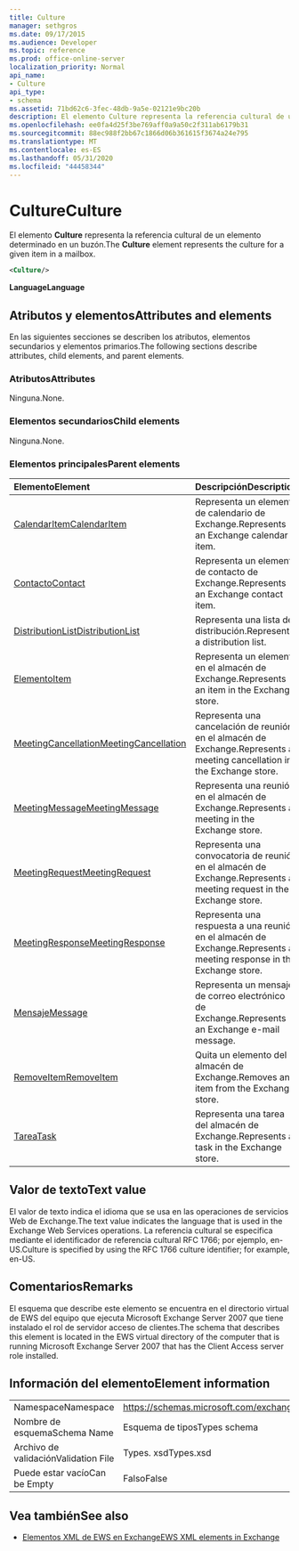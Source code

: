 ```yaml
---
title: Culture
manager: sethgros
ms.date: 09/17/2015
ms.audience: Developer
ms.topic: reference
ms.prod: office-online-server
localization_priority: Normal
api_name:
- Culture
api_type:
- schema
ms.assetid: 71bd62c6-3fec-48db-9a5e-02121e9bc20b
description: El elemento Culture representa la referencia cultural de un elemento determinado en un buzón.
ms.openlocfilehash: ee0fa4d25f3be769aff0a9a50c2f311ab6179b31
ms.sourcegitcommit: 88ec988f2bb67c1866d06b361615f3674a24e795
ms.translationtype: MT
ms.contentlocale: es-ES
ms.lasthandoff: 05/31/2020
ms.locfileid: "44458344"
---
```

# <a name="culture"></a><span data-ttu-id="f536f-103">Culture</span><span class="sxs-lookup"><span data-stu-id="f536f-103">Culture</span></span>

<span data-ttu-id="f536f-104">El elemento **Culture** representa la referencia cultural de un elemento determinado en un buzón.</span><span class="sxs-lookup"><span data-stu-id="f536f-104">The **Culture** element represents the culture for a given item in a mailbox.</span></span> 
  
```xml
<Culture/>
```

 <span data-ttu-id="f536f-105">**Language**</span><span class="sxs-lookup"><span data-stu-id="f536f-105">**Language**</span></span>
## <a name="attributes-and-elements"></a><span data-ttu-id="f536f-106">Atributos y elementos</span><span class="sxs-lookup"><span data-stu-id="f536f-106">Attributes and elements</span></span>

<span data-ttu-id="f536f-107">En las siguientes secciones se describen los atributos, elementos secundarios y elementos primarios.</span><span class="sxs-lookup"><span data-stu-id="f536f-107">The following sections describe attributes, child elements, and parent elements.</span></span>
  
### <a name="attributes"></a><span data-ttu-id="f536f-108">Atributos</span><span class="sxs-lookup"><span data-stu-id="f536f-108">Attributes</span></span>

<span data-ttu-id="f536f-109">Ninguna.</span><span class="sxs-lookup"><span data-stu-id="f536f-109">None.</span></span>
  
### <a name="child-elements"></a><span data-ttu-id="f536f-110">Elementos secundarios</span><span class="sxs-lookup"><span data-stu-id="f536f-110">Child elements</span></span>

<span data-ttu-id="f536f-111">Ninguna.</span><span class="sxs-lookup"><span data-stu-id="f536f-111">None.</span></span>
  
### <a name="parent-elements"></a><span data-ttu-id="f536f-112">Elementos principales</span><span class="sxs-lookup"><span data-stu-id="f536f-112">Parent elements</span></span>

|<span data-ttu-id="f536f-113">**Elemento**</span><span class="sxs-lookup"><span data-stu-id="f536f-113">**Element**</span></span>|<span data-ttu-id="f536f-114">**Descripción**</span><span class="sxs-lookup"><span data-stu-id="f536f-114">**Description**</span></span>|
|:-----|:-----|
|[<span data-ttu-id="f536f-115">CalendarItem</span><span class="sxs-lookup"><span data-stu-id="f536f-115">CalendarItem</span></span>](calendaritem.md) <br/> |<span data-ttu-id="f536f-116">Representa un elemento de calendario de Exchange.</span><span class="sxs-lookup"><span data-stu-id="f536f-116">Represents an Exchange calendar item.</span></span>  <br/> |
|[<span data-ttu-id="f536f-117">Contacto</span><span class="sxs-lookup"><span data-stu-id="f536f-117">Contact</span></span>](contact.md) <br/> |<span data-ttu-id="f536f-118">Representa un elemento de contacto de Exchange.</span><span class="sxs-lookup"><span data-stu-id="f536f-118">Represents an Exchange contact item.</span></span>  <br/> |
|[<span data-ttu-id="f536f-119">DistributionList</span><span class="sxs-lookup"><span data-stu-id="f536f-119">DistributionList</span></span>](distributionlist.md) <br/> |<span data-ttu-id="f536f-120">Representa una lista de distribución.</span><span class="sxs-lookup"><span data-stu-id="f536f-120">Represents a distribution list.</span></span>  <br/> |
|[<span data-ttu-id="f536f-121">Elemento</span><span class="sxs-lookup"><span data-stu-id="f536f-121">Item</span></span>](item.md) <br/> |<span data-ttu-id="f536f-122">Representa un elemento en el almacén de Exchange.</span><span class="sxs-lookup"><span data-stu-id="f536f-122">Represents an item in the Exchange store.</span></span>  <br/> |
|[<span data-ttu-id="f536f-123">MeetingCancellation</span><span class="sxs-lookup"><span data-stu-id="f536f-123">MeetingCancellation</span></span>](meetingcancellation.md) <br/> |<span data-ttu-id="f536f-124">Representa una cancelación de reunión en el almacén de Exchange.</span><span class="sxs-lookup"><span data-stu-id="f536f-124">Represents a meeting cancellation in the Exchange store.</span></span>  <br/> |
|[<span data-ttu-id="f536f-125">MeetingMessage</span><span class="sxs-lookup"><span data-stu-id="f536f-125">MeetingMessage</span></span>](meetingmessage.md) <br/> |<span data-ttu-id="f536f-126">Representa una reunión en el almacén de Exchange.</span><span class="sxs-lookup"><span data-stu-id="f536f-126">Represents a meeting in the Exchange store.</span></span>  <br/> |
|[<span data-ttu-id="f536f-127">MeetingRequest</span><span class="sxs-lookup"><span data-stu-id="f536f-127">MeetingRequest</span></span>](meetingrequest.md) <br/> |<span data-ttu-id="f536f-128">Representa una convocatoria de reunión en el almacén de Exchange.</span><span class="sxs-lookup"><span data-stu-id="f536f-128">Represents a meeting request in the Exchange store.</span></span>  <br/> |
|[<span data-ttu-id="f536f-129">MeetingResponse</span><span class="sxs-lookup"><span data-stu-id="f536f-129">MeetingResponse</span></span>](meetingresponse.md) <br/> |<span data-ttu-id="f536f-130">Representa una respuesta a una reunión en el almacén de Exchange.</span><span class="sxs-lookup"><span data-stu-id="f536f-130">Represents a meeting response in the Exchange store.</span></span>  <br/> |
|[<span data-ttu-id="f536f-131">Mensaje</span><span class="sxs-lookup"><span data-stu-id="f536f-131">Message</span></span>](message-ex15websvcsotherref.md) <br/> |<span data-ttu-id="f536f-132">Representa un mensaje de correo electrónico de Exchange.</span><span class="sxs-lookup"><span data-stu-id="f536f-132">Represents an Exchange e-mail message.</span></span>  <br/> |
|[<span data-ttu-id="f536f-133">RemoveItem</span><span class="sxs-lookup"><span data-stu-id="f536f-133">RemoveItem</span></span>](removeitem.md) <br/> |<span data-ttu-id="f536f-134">Quita un elemento del almacén de Exchange.</span><span class="sxs-lookup"><span data-stu-id="f536f-134">Removes an item from the Exchange store.</span></span>  <br/> |
|[<span data-ttu-id="f536f-135">Tarea</span><span class="sxs-lookup"><span data-stu-id="f536f-135">Task</span></span>](task.md) <br/> |<span data-ttu-id="f536f-136">Representa una tarea del almacén de Exchange.</span><span class="sxs-lookup"><span data-stu-id="f536f-136">Represents a task in the Exchange store.</span></span>  <br/> |
   
## <a name="text-value"></a><span data-ttu-id="f536f-137">Valor de texto</span><span class="sxs-lookup"><span data-stu-id="f536f-137">Text value</span></span>

<span data-ttu-id="f536f-138">El valor de texto indica el idioma que se usa en las operaciones de servicios Web de Exchange.</span><span class="sxs-lookup"><span data-stu-id="f536f-138">The text value indicates the language that is used in the Exchange Web Services operations.</span></span> <span data-ttu-id="f536f-139">La referencia cultural se especifica mediante el identificador de referencia cultural RFC 1766; por ejemplo, en-US.</span><span class="sxs-lookup"><span data-stu-id="f536f-139">Culture is specified by using the RFC 1766 culture identifier; for example, en-US.</span></span>
  
## <a name="remarks"></a><span data-ttu-id="f536f-140">Comentarios</span><span class="sxs-lookup"><span data-stu-id="f536f-140">Remarks</span></span>

<span data-ttu-id="f536f-141">El esquema que describe este elemento se encuentra en el directorio virtual de EWS del equipo que ejecuta Microsoft Exchange Server 2007 que tiene instalado el rol de servidor acceso de clientes.</span><span class="sxs-lookup"><span data-stu-id="f536f-141">The schema that describes this element is located in the EWS virtual directory of the computer that is running Microsoft Exchange Server 2007 that has the Client Access server role installed.</span></span>
  
## <a name="element-information"></a><span data-ttu-id="f536f-142">Información del elemento</span><span class="sxs-lookup"><span data-stu-id="f536f-142">Element information</span></span>

|||
|:-----|:-----|
|<span data-ttu-id="f536f-143">Namespace</span><span class="sxs-lookup"><span data-stu-id="f536f-143">Namespace</span></span>  <br/> |https://schemas.microsoft.com/exchange/services/2006/types  <br/> |
|<span data-ttu-id="f536f-144">Nombre de esquema</span><span class="sxs-lookup"><span data-stu-id="f536f-144">Schema Name</span></span>  <br/> |<span data-ttu-id="f536f-145">Esquema de tipos</span><span class="sxs-lookup"><span data-stu-id="f536f-145">Types schema</span></span>  <br/> |
|<span data-ttu-id="f536f-146">Archivo de validación</span><span class="sxs-lookup"><span data-stu-id="f536f-146">Validation File</span></span>  <br/> |<span data-ttu-id="f536f-147">Types. xsd</span><span class="sxs-lookup"><span data-stu-id="f536f-147">Types.xsd</span></span>  <br/> |
|<span data-ttu-id="f536f-148">Puede estar vacío</span><span class="sxs-lookup"><span data-stu-id="f536f-148">Can be Empty</span></span>  <br/> |<span data-ttu-id="f536f-149">Falso</span><span class="sxs-lookup"><span data-stu-id="f536f-149">False</span></span>  <br/> |
   
## <a name="see-also"></a><span data-ttu-id="f536f-150">Vea también</span><span class="sxs-lookup"><span data-stu-id="f536f-150">See also</span></span>



- [<span data-ttu-id="f536f-151">Elementos XML de EWS en Exchange</span><span class="sxs-lookup"><span data-stu-id="f536f-151">EWS XML elements in Exchange</span></span>](ews-xml-elements-in-exchange.md)

